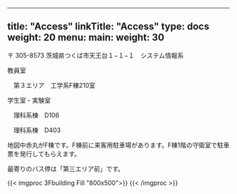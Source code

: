 
---
title: "Access"
linkTitle: "Access"
type: docs
weight: 20
menu:
  main:
    weight: 30
---
〒 305-8573
茨城県つくば市天王台１−１−１　システム情報系

教員室

　第３エリア　工学系F棟210室


学生室・実験室

　理科系棟　D106

　理科系棟　D403

地図中赤丸がF棟です。F棟前に来客用駐車場があります。F棟1階の守衛室で駐車票を発行してもらえます。

最寄りのバス停は「第三エリア前」です。

{{< imgproc 3Fbuilding Fill "800x500">}}
{{< /imgproc >}}

